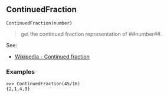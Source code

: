 ## ContinuedFraction

```
ContinuedFraction(number)
```
 
> get the continued fraction representation of ##number##.


See:  
* [Wikipedia - Continued fraction](http://en.wikipedia.org/wiki/Continued_fraction)

### Examples 
```
>>> ContinuedFraction(45/16)
{2,1,4,3}
```